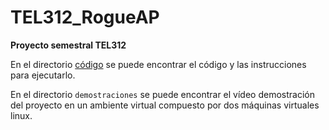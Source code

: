 # TEL312_RogueAP
**Proyecto semestral TEL312**

En el directorio [código](./codigo) se puede encontrar el código y las instrucciones para ejecutarlo.

En el directorio ``demostraciones`` se puede encontrar el vídeo demostración del proyecto en un ambiente virtual compuesto por dos máquinas virtuales linux.
